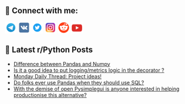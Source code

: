 ## 🔎 Connect with me:
[<img src="https://github.com/bullbesh/bullbesh/blob/main/images/Telegram.png" width="32" height="32" />](https://t.me/bullbesh)
[<img src="https://github.com/bullbesh/bullbesh/blob/main/images/VK.png" width="32" height="32" />](https://vk.com/bullbesh)
[<img src="https://github.com/bullbesh/bullbesh/blob/main/images/Twitter.png" width="32" height="32" />](https://twitter.com/bullbesh1)
[<img src="https://github.com/bullbesh/bullbesh/blob/main/images/Instagram.png" width="32" height="32" />](https://www.instagram.com/bullbesh)
[<img src="https://github.com/bullbesh/bullbesh/blob/main/images/Reddit.png" width="32" height="32" />](https://www.reddit.com/user/bullbesh)
[<img src="https://github.com/bullbesh/bullbesh/blob/main/images/YouTube.png" width="32" height="32" />](https://www.youtube.com/channel/UCtfjRs6uzgq5mfm8S06WTcg)

## 📕 Latest r/Python Posts
<!-- BLOG-POST-LIST:START -->
- [Difference between Pandas and Numpy](https://www.reddit.com/r/Python/comments/1byphjz/difference_between_pandas_and_numpy/)
- [Is it a good idea to put logging/metrics logic in the decorator ?](https://www.reddit.com/r/Python/comments/1byox8y/is_it_a_good_idea_to_put_loggingmetrics_logic_in/)
- [Monday Daily Thread: Project ideas!](https://www.reddit.com/r/Python/comments/1byji96/monday_daily_thread_project_ideas/)
- [Do folks ever use Pandas when they should use SQL?](https://www.reddit.com/r/Python/comments/1byhpm7/do_folks_ever_use_pandas_when_they_should_use_sql/)
- [With the demise of open Pysimplegui is anyone interested in helping productionise this alternative?](https://www.reddit.com/r/Python/comments/1bygkmh/with_the_demise_of_open_pysimplegui_is_anyone/)
<!-- BLOG-POST-LIST:END -->

